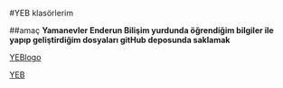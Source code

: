 #YEB klasörlerim

##amaç
**Yamanevler Enderun Bilişim yurdunda öğrendiğim bilgiler ile yapıp geliştirdiğim dosyaları gitHub deposunda saklamak**

[YEBlogo](https://yamanevlerbilisim.com/images/logo.png)

[YEB](https://yamanevlerbilisim.com/)
